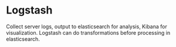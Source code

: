 # Logstash
Collect server logs, output to elasticsearch for analysis, Kibana for visualization. Logstash can do transformations before processing in elasticsearch.
